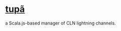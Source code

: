 [tupã][tupan]
=============

a Scala.js-based manager of CLN lightning channels.

[tupan]: https://en.wikipedia.org/wiki/Tup%C3%A3_(mythology)
